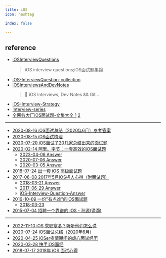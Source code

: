 ```yaml
---
title: iOS
icon: hashtag

index: false

---
```


<!-- more -->

## reference

- [iOSInterviewQuestions](https://github.com/ChenYilong/iOSInterviewQuestions)
    > iOS interview questions;iOS面试题集锦
- [iOS-InterviewQuestion-collection](https://github.com/liberalisman/iOS-InterviewQuestion-collection)
- [iOSInterviewsAndDevNotes](https://github.com/DevDragonLi/iOSInterviewsAndDevNotes)
    > 🚴 iOS Interviews, Dev Notes && Git ...
- [iOS-Interview-Strategy](https://github.com/iOS-Mayday/iOS-Interview-Strategy)
- [Interview-series](https://github.com/miniLV/Interview-series)
- [全网各大厂iOS面试题-文集大全 1](https://github.com/iOS-Mayday/heji) [2](https://github.com/LGBamboo/iOS-Advanced)

------

- [2020-08-16 iOS面试总结（2020年6月）参考答案](https://zhangferry.com/2020/08/16/interview_202006_answer/)
- [2020-08-15 iOS面试梳理](https://juejin.cn/post/6860888953638256654)
- [2020-07-20 iOS面试了20几家总结出来的面试题](https://juejin.cn/post/6854573212165111822)
- [](✅)[2020-02-14 阿里、字节：一套高效的iOS面试题](https://juejin.cn/post/6844904064937902094)
    * [2023-04-06 Answer](https://juejin.cn/post/7218915344119234616)
    * [2020-07-06 Answer](https://www.sunyazhou.com/tags/ios%E9%9D%A2%E8%AF%95%E9%A2%98/)
    * [2020-03-05 Answer](https://www.cnblogs.com/zbblog/articles/12419312.html)
- [](✅)[2018-07-24 出一套 iOS 高级面试题](https://juejin.im/post/5b56155e6fb9a04f8b78619b)
- [](✅)[2017-06-08 2017年5月iOS招人心得（附面试题）](https://juejin.cn/post/6844903480805556238) 
    * [2018-03-21 Answer](https://juejin.cn/post/6844903581254959117)
    * [2017-06-29 Answer](https://zhangferry.com/2017/06/29/interview-question/)
    * [iOS-Interview-Question-Answer](https://github.com/liberalisman/iOS-Interview-Question-Answer)
- [](✅)[2016-10-09 一份"有点难"的iOS面试题](https://zhuanlan.zhihu.com/p/22834934)
    * [2018-03-23](https://www.jianshu.com/p/66977486006e)
- [](✅)[2015-07-04 招聘一个靠谱的 iOS - 孙源(滴滴)](http://blog.sunnyxx.com/2015/07/04/ios-interview)

------

- [2022-11-10 iOS 求职寒冬？听听他们怎么说](https://juejin.cn/post/7164222659528491022)
- [2020-07-24 iOS面试总结（2020年6月）](https://juejin.cn/post/6854573217320402952)
- [2020-04-25 iOSer疫情期间的虐心面试经历](https://juejin.cn/post/6844904137369485325)
- [2020-03-28 快手iOS面经](https://zhangferry.com/2020/03/28/interview_kuaishou/)
- [2018-07-17 2018年 iOS 面试心得](https://juejin.cn/post/6844903639270572046)










